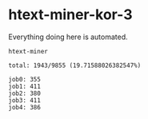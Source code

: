 # htext-miner-kor-3

Everything doing here is automated.

```
htext-miner

total: 1943/9855 (19.71588026382547%)

job0: 355
job1: 411
job2: 380
job3: 411
job4: 386
```